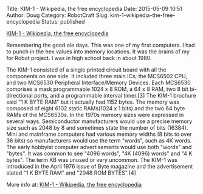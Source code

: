 Title: KIM-1 - Wikipedia, the free encyclopedia
Date: 2015-05-09 10:51
Author: Doug
Category: RobotCraft
Slug: kim-1-wikipedia-the-free-encyclopedia
Status: published

[KIM-1 - Wikipedia, the free encyclopedia](http://en.wikipedia.org/wiki/KIM-1)

Remembering the good ole days. This was one of my first computers. I had to punch in the hex values into memory locations. It was the brains of my for Robot project. I was in high school back in about 1980.

The KIM-1 consisted of a single printed circuit board with all the components on one side. It included three main ICs; the MCS6502 CPU, and two MCS6530 Peripheral Interface/Memory Devices. Each MCS6530 comprises a mask programmable 1024 x 8 ROM, a 64 x 8 RAM, two 8 bit bi-directional ports, and a programmable interval timer.\[3\] The KIM-1 brochure said "1 K BYTE RAM" but it actually had 1152 bytes. The memory was composed of eight 6102 static RAMs(1024 x 1 bits) and the two 64 byte RAMs of the MCS6530s. In the 1970s memory sizes were expressed in several ways. Semiconductor manufacturers would use a precise memory size such as 2048 by 8 and sometimes state the number of bits (16384). Mini and mainframe computers had various memory widths (8 bits to over 36 bits) so manufacturers would use the term "words", such as 4K words. The early hobbyist computer advertisements would use both "words" and "bytes". It was common to see "4096 words", "4K (4096) words" and "4 K bytes". The term KB was unused or very uncommon. The KIM-1 was introduced in the April 1976 issue of Byte magazine and the advertisement stated "1 K BYTE RAM" and "2048 ROM BYTES".\[4\]

More info at: [KIM-1 - Wikipedia, the free encyclopedia](http://en.wikipedia.org/wiki/KIM-1)
